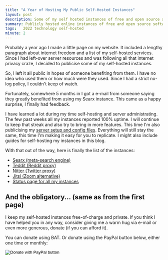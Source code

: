 ```yaml
---
title: "A Year of Hosting My Public Self-Hosted Instances"
layout: post
description: Some of my self hosted instances of free and open source software for everyone to use.
summary: Publicly hosted online instances of free and open source software.
tags:   2022 technology self-hosted
minute: 2
---
```


Probably a year ago I made a little page on my website. It included a lengthy paragraph about internet freedom and a list of my self-hosted services. Since I had left-over server resources and was following all that internet privacy craze, I decided to publicise some of my self-hosted instances.

So, I left it all public in hopes of someone benefiting from them. I have no idea who used them or how much were they used. Since I had a strict no-log policy, I couldn't keep of watch. 

Fortunately, somewhere 5 months in I got a e-mail from someone saying they greatly benefited from using my Searx instance. This came as a happy surprise, I finally had feedback.

I have learned a lot during my time self-hosting and server administrating. The few past weeks all my instances reported 100% uptime. I will continue to keep that streak and also try to bring in more features. This time I'm also publicising my [server setup and config files](https://github.com/tenseoverflow/infrastructure). Everything will still stay the same, this time I'm making it easy for you to replicate. I might also include guides for self-hosting my instances in this blog.

With that out of the way, here is finally the list of the instances:

<ul>
    <li><a href="https://searx.hen.ee">Searx (meta-search engine)</a></li>
    <!--<li>Private <a href="ads.txt">ad-blocking</a> DNS (w/ DoH, DoT) server:<p> <strong>DoH:</strong> https://dns.hen.ee/dns-query <strong>DoT:</strong> tls://dns.hen.ee:853</p></li>-->
    <li><a href="https://ted.hen.ee">Teddit (Reddit proxy)</a></li>
    <li><a href="https://nit.hen.ee">Nitter (Twitter proxy)</a></li>
    <li><a href="https://meet.hen.ee">Jitsi (Zoom alternative)</a></li>
    <li><a href="https://status.hen.ee">Status page for all my instances</a></li>
</ul>

<h2 id="donate">And the obligatory... (same as from the first page)</h2>
<p>I keep my self-hosted instances free-of-charge and private. If you think I have helped you in any way, consider giving me a warm hug via e-mail or even more generous, donate (if you can afford it).</p>
<p>You can donate using BAT. Or donate using the PayPal button below, either one time or monthly:</p>

<!-- PayPal -->
<form action="https://www.paypal.com/cgi-bin/webscr" method="post" target="_top">
    <input type="hidden" name="cmd" value="_s-xclick" />
    <input type="hidden" name="hosted_button_id" value="9K2749525WCDY" />
    <input type="image" src="https://www.paypalobjects.com/en_US/i/btn/btn_donate_SM.gif" border="0" name="submit" title="PayPal - The safer, easier way to pay online!" alt="Donate with PayPal button" />
    <!-- commented out just for you <img alt="" border="0" src="https://www.paypal.com/en_US/i/scr/pixel.gif" width="1" height="1" /> -->
</form>


